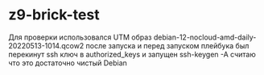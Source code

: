 # z9-brick-test

Для проверки использовался UTM 
образ debian-12-nocloud-amd-daily-20220513-1014.qcow2
после запуска и перед запуском плейбука был перекинут ssh ключ в authorized_keys и запущен ssh-keygen -A 
считаю что это достаточно чистый Debian

